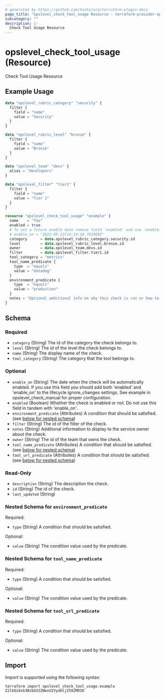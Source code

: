 ```yaml
---
# generated by https://github.com/hashicorp/terraform-plugin-docs
page_title: "opslevel_check_tool_usage Resource - terraform-provider-opslevel"
subcategory: ""
description: |-
  Check Tool Usage Resource
---
```


# opslevel_check_tool_usage (Resource)

Check Tool Usage Resource

## Example Usage

```terraform
data "opslevel_rubric_category" "security" {
  filter {
    field = "name"
    value = "Security"
  }
}

data "opslevel_rubric_level" "bronze" {
  filter {
    field = "name"
    value = "Bronze"
  }
}

data "opslevel_team" "devs" {
  alias = "developers"
}

data "opslevel_filter" "tier1" {
  filter {
    field = "name"
    value = "Tier 1"
  }
}

resource "opslevel_check_tool_usage" "example" {
  name    = "foo"
  enabled = true
  # To set a future enable date remove field 'enabled' and use 'enable_on'
  # enable_on = "2022-05-23T14:14:18.782000Z"
  category      = data.opslevel_rubric_category.security.id
  level         = data.opslevel_rubric_level.bronze.id
  owner         = data.opslevel_team.devs.id
  filter        = data.opslevel_filter.tier1.id
  tool_category = "metrics"
  tool_name_predicate {
    type  = "equals"
    value = "datadog"
  }
  environment_predicate {
    type  = "equals"
    value = "production"
  }
  notes = "Optional additional info on why this check is run or how to fix it"
}
```

<!-- schema generated by tfplugindocs -->
## Schema

### Required

- `category` (String) The id of the category the check belongs to.
- `level` (String) The id of the level the check belongs to.
- `name` (String) The display name of the check.
- `tool_category` (String) The category that the tool belongs to.

### Optional

- `enable_on` (String) The date when the check will be automatically enabled.
 If you use this field you should add both 'enabled' and 'enable_on' to the lifecycle ignore_changes settings.
 See example in opslevel_check_manual for proper configuration.
- `enabled` (Boolean) Whether the check is enabled or not.  Do not use this field in tandem with 'enable_on'.
- `environment_predicate` (Attributes) A condition that should be satisfied. (see [below for nested schema](#nestedatt--environment_predicate))
- `filter` (String) The id of the filter of the check.
- `notes` (String) Additional information to display to the service owner about the check.
- `owner` (String) The id of the team that owns the check.
- `tool_name_predicate` (Attributes) A condition that should be satisfied. (see [below for nested schema](#nestedatt--tool_name_predicate))
- `tool_url_predicate` (Attributes) A condition that should be satisfied. (see [below for nested schema](#nestedatt--tool_url_predicate))

### Read-Only

- `description` (String) The description the check.
- `id` (String) The id of the check.
- `last_updated` (String)

<a id="nestedatt--environment_predicate"></a>
### Nested Schema for `environment_predicate`

Required:

- `type` (String) A condition that should be satisfied.

Optional:

- `value` (String) The condition value used by the predicate.


<a id="nestedatt--tool_name_predicate"></a>
### Nested Schema for `tool_name_predicate`

Required:

- `type` (String) A condition that should be satisfied.

Optional:

- `value` (String) The condition value used by the predicate.


<a id="nestedatt--tool_url_predicate"></a>
### Nested Schema for `tool_url_predicate`

Required:

- `type` (String) A condition that should be satisfied.

Optional:

- `value` (String) The condition value used by the predicate.

## Import

Import is supported using the following syntax:

```shell
terraform import opslevel_check_tool_usage.example Z2lkOi8vb3BzbGV2ZWwvU2VydmljZS82MDI0
```
